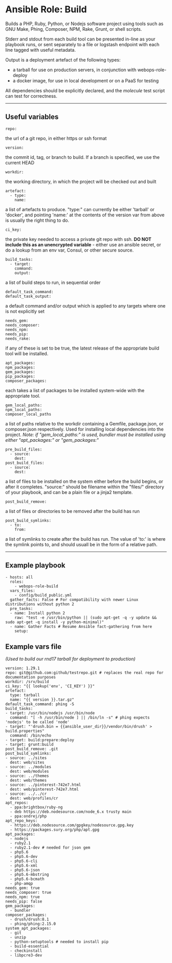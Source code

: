 # Ansible Role: Build

Builds a PHP, Ruby, Python, or Nodejs software project using tools such as GNU Make, Phing, Composer, NPM, Rake, Grunt, or shell scripts.

Stderr and stdout from each build tool can be presented in-line as your playbook runs, or sent separately to a file or logstash endpoint with each line tagged with useful metadata.

Output is a deployment artefact of the following types:
- a tarball for use on production servers, in conjunction with webops-role-deploy
- a docker image, for use in local development or on a PaaS for testing 

All dependencies should be explicitly declared, and the *molecule* test script can test for correctness.

---
## Useful variables

    repo:
the url of a git repo, in either https or ssh format

    version:
the commit id, tag, or branch to build. If a branch is specified, we use the current HEAD

    workdir:
the working directory, in which the project will be checked out and built

    artefact:
      - type:
        name:
a list of artefacts to produce. "type:" can currently be either 'tarball' or 'docker', and pointing 'name:' at the contents of the version var from above is usually the right thing to do.

    ci_key: 
the private key needed to access a private git repo with ssh. **DO NOT include this as an unencrypted variable** - either use an ansible secret, or do a lookup from an env var, Consul, or other secure source. 

    build_tasks:
      - target:
        command:
        output:
a list of build steps to run, in sequential order

    default_task_command:
    default_task_output:
a default command and/or output which is applied to any targets where one is not explicitly set

    needs_gem:
    needs_composer:
    needs_npm:
    needs_pip:
    needs_rake:
if any of these is set to be true, the latest release of the appropriate build tool will be installed.

    apt_packages:
    npm_packages:
    gem_packages:
    pip_packages:
    composer_packages:
each takes a list of packages to be installed system-wide with the appropriate tool.

    gem_local_paths:
    npm_local_paths:
    composer_local_paths
a list of paths relative to the workdir containing a Gemfile, package.json, or composer.json respectively. Used for installing local dependencies into the project. *Note: if "gem_local_paths:" is used, bundler must be installed using either "apt_packages:" or "gem_packages:"* 

    pre_build_files:
      - source:
        dest:
    post_build_files:
      - source:
        dest:
a list of files to be installed on the system either before the build begins, or after it completes. "source:" should be filename within the "files/" directory of your playbook, and can be a plain file or a jinja2 template.

    post_build_remove:
a list of files or directories to be removed after the build has run

    post_build_symlinks:
      - to:
        from:
a list of symlinks to create after the build has run. The value of 'to:' is where the symlink points to, and should usuall be in the form of a relative path.  

---
## Example playbook

    - hosts: all
      roles:
        - webops-role-build
      vars_files:
        - config/build_public.yml
      gather_facts: False # For compatibility with newer Linux distributions without python 2
      pre_tasks:
      - name: Install python 2
        raw: "test -e /usr/bin/python || (sudo apt-get -q -y update && sudo apt-get -q install -y python-minimal)"
      - name: Gather Facts # Resume Ansible fact-gathering from here
        setup:	

## Example vars file
*(Used to build our rnd17 tarball for deployment to production)*

    version: 1.29.1
    repo: git@github.com:github/testrepo.git # replaces the real repo for documentation purposes
    workdir: /srv/build
    ci_key: "{{ lookup('env', 'CI_KEY') }}"
    artefact:
      type: tarball
      name: "{{ version }}.tar.gz"
    default_task_command: phing -S
    build_tasks:
    - target: /usr/bin/nodejs /usr/bin/node
      command: "[ -h /usr/bin/node ] || /bin/ln -s" # phing expects 'nodejs' to be called 'node'
    - target: "'drush.bin = {{ansible_user_dir}}/vendor/bin/drush' > build.properties"
      command: /bin/echo
    - target: build:prepare:deploy
    - target: grunt:build
    post_build_remove: .git
    post_build_symlinks:
    - source: ../sites
      dest: web/sites
    - source: ../modules
      dest: web/modules
    - source: ../themes
      dest: web/themes
    - source: ../pinterest-742e7.html
      dest: web/pinterest-742e7.html
    - source: ../../cr
      dest: web/profiles/cr
    apt_repos:
      - ppa:brightbox/ruby-ng
      - deb https://deb.nodesource.com/node_6.x trusty main
      - ppa:ondrej/php
    apt_repo_keys:
      - https://deb.nodesource.com/gpgkey/nodesource.gpg.key
      - https://packages.sury.org/php/apt.gpg
    apt_packages:
      - nodejs
      - ruby2.1
      - ruby2.1-dev # needed for json gem
      - php5.6
      - php5.6-dev
      - php5.6-cli
      - php5.6-xml
      - php5.6-json
      - php5.6-mbstring
      - php5.6-bcmath
      - php-amqp
    needs_gem: true
    needs_composer: true
    needs_npm: true
    needs_pip: false
    gem_packages:
      - bundler
    composer_packages:
      - drush/drush:8.1
      - phing/phing:2.15.0
    system_apt_packages:
      - git
      - unzip
      - python-setuptools # needed to install pip
      - build-essential
      - checkinstall
      - libpcre3-dev